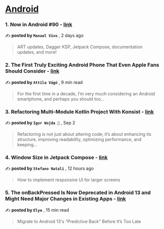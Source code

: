 
<h1><a href=https://medium.com/tag/android/recommended target="_blank" rel="noopener noreferrer">Android</a></h1>
<h3>1. Now in Android #90 - <a href=https://medium.com/androiddevelopers/now-in-android-90-a852c6753fda?source=tag_recommended_feed---------0-84----------android----------2a769d81_97b4_4b75_8ba8_9e921e337389------- target="_blank" rel="noopener noreferrer">link</a></h3>

✍️ **posted by `Manuel Vivo`** <date> , 2 days ago</date>

<blockquote>ART updates, Dagger KSP, Jetpack Compose, documentation updates, and more!</blockquote>

<h3>2. The First Truly Exciting Android Phone That Even Apple Fans Should Consider - <a href=https://medium.com/@attilavago/the-first-truly-exciting-android-phone-that-even-apple-fans-should-consider-9ef205d678ae?source=tag_recommended_feed---------1-107----------android----------2a769d81_97b4_4b75_8ba8_9e921e337389------- target="_blank" rel="noopener noreferrer">link</a></h3>

✍️ **posted by `Attila Vágó`** <date> , 9 min read</date>

<blockquote>For the first time in a decade, I’m very much considering an Android smartphone, and perhaps you should too…</blockquote>

<h3>3. Refactoring Multi-Module Kotlin Project With Konsist - <a href=https://medium.com/proandroiddev/refactoring-multi-module-kotlin-project-with-konsist-f0de0de59a3d?source=tag_recommended_feed---------2-85----------android----------2a769d81_97b4_4b75_8ba8_9e921e337389------- target="_blank" rel="noopener noreferrer">link</a></h3>

✍️ **posted by `Igor Wojda 🤖`** <date> , Sep 2</date>

<blockquote>Refactoring is not just about altering code; it’s about enhancing its structure, improving readability, optimizing performance, and keeping…</blockquote>

<h3>4. Window Size in Jetpack Compose - <a href=https://medium.com/@stefanoq21/window-size-in-jetpack-compose-696651580b55?source=tag_recommended_feed---------3-84----------android----------2a769d81_97b4_4b75_8ba8_9e921e337389------- target="_blank" rel="noopener noreferrer">link</a></h3>

✍️ **posted by `Stefano Natali`** <date> , 12 hours ago</date>

<blockquote>How to implement responsive UI for larger screens</blockquote>

<h3>5. The onBackPressed Is Now Deprecated in Android 13 and Might Need Major Changes in Existing Apps - <a href=https://medium.com/mobile-app-development-publication/migrate-to-android-13-predictive-back-soon-before-its-too-late-e1e1723f392?source=tag_recommended_feed---------4-107----------android----------2a769d81_97b4_4b75_8ba8_9e921e337389------- target="_blank" rel="noopener noreferrer">link</a></h3>

✍️ **posted by `Elye`** <date> , 15 min read</date>

<blockquote>Migrate to Android 13's “Predictive Back” Before It’s Too Late</blockquote>

